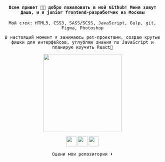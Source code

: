 <h4 align="center"><samp>Всем привет 👋🏼 добро пожаловать в мой Github! Меня зовут Даша, и я junior frontend-разработчик из Москвы</samp></h4>

<p align="center"><samp>Мой стек: HTML5, CSS3, SASS/SCSS, JavaScript, Gulp, git, Figma, Photoshop</samp></p>

<p align="center"><samp>В настоящий момент я занимаюсь pet-проектами, создаю крутые фишки для интерфейсов, углубляю знания по JavaScript и планирую изучить React🚀
</samp></p>

<p align="center">
  <img width="250" height="250" src="https://media.giphy.com/media/v1.Y2lkPTc5MGI3NjExZTcwZjIyYTJiMzg4OTdkZDMyOTdkNzBmOWRiNTdmZWFkODAyNWExZSZlcD12MV9pbnRlcm5hbF9naWZzX2dpZklkJmN0PXM/pCxK8loDjJKm2ElmSA/giphy.gif">
</p>

<p align="center">
  <a href="mailto:daridubnik@gmail.com"><img width="32" height="32" src="https://img.icons8.com/fluency-systems-regular/32/new-post.png"/></a>
  <a href="https://t.me/+79853937933"><img width="32" height="32" src="https://img.icons8.com/ios/32/telegram.png"/></a>
  <a href="https://discordapp.com/users/974788231184924682/"><img width="32" height="32" src="https://img.icons8.com/ios/32/discord-logo--v1.png"/></a>
</p>

<p align="center"><samp>Оцени мои репозитории ⬇️</samp></p>
